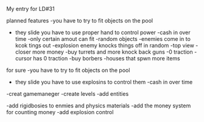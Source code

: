 My entry for LD#31

planned features
-you have to try to fit objects on the pool
- they slide you have to use proper hand to control power
-cash in over time
-only certain amout can fit
-random objects
-enemies come in to kcok tings out
-explosion enemy knocks things off in random
-top view
-closer more money
-buy turrets and more knock back guns
-0 traction
-cursor has 0 traction
-buy borbers
-houses that spwn more items

for sure
-you have to try to fit objects on the pool
- they slide you have to use explosins to control them
-cash in over time

-creat gamemaneger
-create levels
-add entities

-add rigidbosies to enmies and physics materials
-add the money system for counting money
-add explosion control

